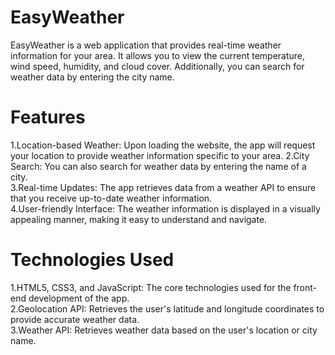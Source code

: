 # EasyWeather
EasyWeather is a web application that provides real-time weather information for your area. It allows you to view the current temperature, wind speed, humidity, and cloud cover. Additionally, you can search for weather data by entering the city name.
# Features
  1.Location-based Weather: Upon loading the website, the app will request your location to provide weather information specific to your area.
  2.City Search: You can also search for weather data by entering the name of a city.</br>
  3.Real-time Updates: The app retrieves data from a weather API to ensure that you receive up-to-date weather information.</br>
  4.User-friendly Interface: The weather information is displayed in a visually appealing manner, making it easy to understand and navigate.
 
# Technologies Used  
 1.HTML5, CSS3, and JavaScript: The core technologies used for the front-end development of the app.</br>
 2.Geolocation API: Retrieves the user's latitude and longitude coordinates to provide accurate weather data.</br> 
 3.Weather API: Retrieves weather data based on the user's location or city name. 
                                       
         
               
                                                         
                                                                       
                                     
    
 
 
 
